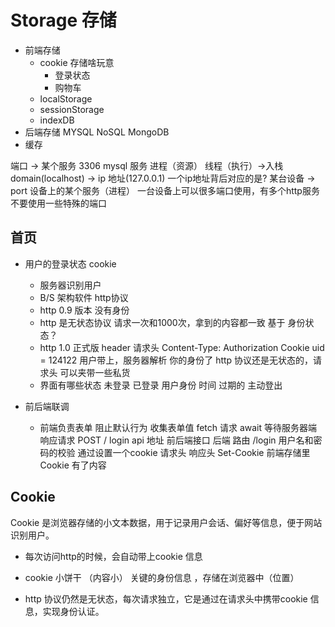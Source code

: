 # Storage 存储

  - 前端存储
    - cookie
    存储啥玩意 
      - 登录状态
      - 购物车 
    - localStorage
    - sessionStorage
    - indexDB
  - 后端存储
    MYSQL NoSQL MongoDB  
  - 缓存
    
  端口 -> 某个服务
3306 mysql 服务 进程（资源） 线程（执行）->入栈
domain(localhost) -> ip 地址(127.0.0.1)
一个ip地址背后对应的是? 某台设备 -> port 设备上的某个服务（进程）
一台设备上可以很多端口使用，有多个http服务 
不要使用一些特殊的端口 


## 首页 
- 用户的登录状态
  cookie
  - 服务器识别用户
  - B/S 架构软件 http协议 
  - http 0.9 版本 没有身份 
  - http 是无状态协议 
    请求一次和1000次，拿到的内容都一致 基于 
    身份状态？
  - http 1.0 正式版
    header 请求头 
    Content-Type:
    Authorization
    Cookie uid = 124122
    用户带上，服务器解析 你的身份了
    http 协议还是无状态的，请求头 可以夹带一些私货
  - 界面有哪些状态 
    未登录 已登录 用户身份 时间 过期的 主动登出

- 前后端联调
  - 前端负责表单 
    阻止默认行为
    收集表单值
    fetch 请求 await 等待服务器端响应请求 
    POST / login api 地址 前后端接口
    后端
    路由 /login
    用户名和密码的校验 
    通过设置一个cookie  请求头 响应头 Set-Cookie
    前端存储里 Cookie 有了内容
    
## Cookie 
Cookie 是浏览器存储的小文本数据，用于记录用户会话、偏好等信息，便于网站识别用户。
- 每次访问http的时候，会自动带上cookie 信息 
- cookie 小饼干 （内容小） 关键的身份信息 ，存储在浏览器中（位置）

- http 协议仍然是无状态，每次请求独立，它是通过在请求头中携带cookie 信息，实现身份认证。

